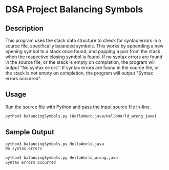 # DSA Project Balancing Symbols

## Description

This program uses the stack data structure to check for syntax errors in a source file, specifically balanced symbols. This works by appending a new opening symbol to a stack once found, and popping a pair from the stack when the respective closing symbol is found. If no syntax errors are found in the source file, or the stack is empty on completion, the program will output "No syntax errors". If syntax errors are found in the source file, or the stack is not empty on completion, the program will output "Syntax errors occurred".

## Usage

Run the source file with Python and pass the input source file in-line.

```bash
python3 balancingSymbols.py (HelloWord.java/HelloWorld_wrong.java)
```

## Sample Output

```bash
python3 balancingSymbols.py HelloWorld.java
No syntax errors
```
```bash
python3 balancingSymbols.py HelloWorld_wrong.java
Syntax errors occurred
```